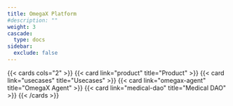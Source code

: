 ```yaml
---
title: OmegaX Platform
#description: ""
weight: 3
cascade:
  type: docs
sidebar:
  exclude: false
---
```


{{< cards cols="2" >}}
  {{< card link="product" title="Product" >}}
  {{< card link="usecases" title="Usecases" >}}
  {{< card link="omegax-agent" title="OmegaX Agent" >}}
  {{< card link="medical-dao" title="Medical DAO" >}}
{{< /cards >}}